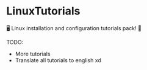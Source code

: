 # LinuxTutorials
🖥️ Linux installation and configuration tutorials pack! 👀


TODO:
- More tutorials
- Translate all tutorials to english xd 
